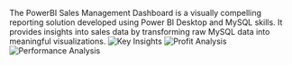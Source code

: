 
 The PowerBI Sales Management Dashboard is a visually compelling reporting solution developed using Power BI Desktop and MySQL skills. It provides insights into sales data by transforming raw MySQL data into meaningful visualizations.
![Key Insights](https://github.com/ArpitNalkande/Sales-Analysis-through-PowerBI-Dashboard/assets/98257127/237637f0-e262-40f8-829a-8c94467bda06)
![Profit Analysis](https://github.com/ArpitNalkande/Sales-Analysis-through-PowerBI-Dashboard/assets/98257127/3201e795-b773-417b-92e7-3f2a53525c2c)
![Performance Analysis](https://github.com/ArpitNalkande/Sales-Analysis-through-PowerBI-Dashboard/assets/98257127/eb401d8b-f2cf-4973-a400-c055c751460d)
